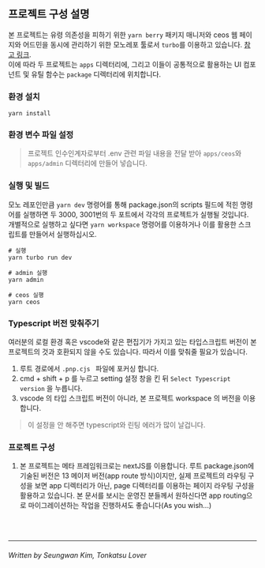 ## 프로젝트 구성 설명

본 프로젝트는 유령 의존성을 피하기 위한 `yarn berry` 패키지 매니저와 ceos 웹 페이지와 어드민을 동시에 관리하기 위한 모노레포 툴로서 `turbo`를 이용하고 있습니다. [참고 링크](https://toss.tech/article/node-modules-and-yarn-berry). <br />
이에 따라 두 프로젝트는 `apps` 디렉터리에, 그리고 이들이 공통적으로 활용하는 UI 컴포넌트 및 유틸 함수는 `package` 디렉터리에 위치합니다.

### 환경 설치

```
yarn install
```

### 환경 변수 파일 설정

> 프로젝트 인수인계자로부터 .env 관련 파일 내용을 전달 받아 `apps/ceos`와 `apps/admin` 디렉터리에 만들어 넣습니다.

### 실행 및 빌드

모노 레포인만큼 `yarn dev` 명령어를 통해 package.json의 scripts 필드에 적힌 명령어를 실행하면 두 3000, 3001번의 두 포트에서 각각의 프로젝트가 실행될 것입니다. 개별적으로 실행하고 싶다면 `yarn workspace` 명령어를 이용하거나 이를 활용한 스크립트를 만들어서 실행하십시오.

```
# 실행
yarn turbo run dev

# admin 실행
yarn admin

# ceos 실행
yarn ceos
```

### Typescript 버전 맞춰주기

여러분의 로컬 환경 혹은 vscode와 같은 편집기가 가지고 있는 타입스크립트 버전이 본 프로젝트의 것과 호환되지 않을 수도 있습니다. 따라서 이를 맞춰줄 필요가 있습니다.

1. 루트 경로에서 `.pnp.cjs ` 파일에 포커싱 합니다.
2. cmd + shift + p 를 누르고 setting 설정 창을 킨 뒤 `Select Typescript version` 을 누릅니다.
3. vscode 의 타입 스크립트 버전이 아니라, 본 프로젝트 workspace 의 버전을 이용합니다.

> 이 설정을 안 해주면 typescript와 린팅 에러가 많이 날겁니다.

### 프로젝트 구성

1. 본 프로젝트는 메타 프레임워크로는 nextJS를 이용합니다. 루트 package.json에 기술된 버전은 13 메이저 버전(app route 방식)이지만, 실제 프로젝트의 라우팅 구성을 보면 app 디렉터리가 아닌, page 디렉터리를 이용하는 페이지 라우팅 구성을 활용하고 있습니다. 본 문서를 보시는 운영진 분들께서 원하신다면 app routing으로 마이그레이션하는 작업을 진행하셔도 좋습니다(As you wish...)

<br /><br />

---

<h6>Written by Seungwan Kim, Tonkatsu Lover</h6>
